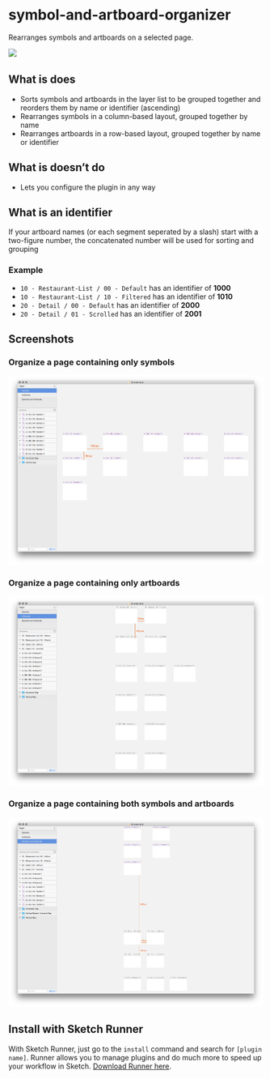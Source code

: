 # symbol-and-artboard-organizer

Rearranges symbols and artboards on a selected page.

<a href="http://bit.ly/SketchRunnerWebsite">
  <img src="http://bit.ly/RunnerBadgeWhite">
</a>

## What is does

- Sorts symbols and artboards in the layer list to be grouped together and reorders them by name or identifier (ascending)
- Rearranges symbols in a column-based layout, grouped together by name
- Rearranges artboards in a row-based layout, grouped together by name or identifier

## What is doesn’t do

- Lets you configure the plugin in any way

## What is an identifier

If your artboard names (or each segment seperated by a slash) start with a two-figure number, the concatenated number will be used for sorting and grouping

### Example

- `10 - Restaurant-List / 00 - Default` has an identifier of **1000**
- `10 - Restaurant-List / 10 - Filtered` has an identifier of **1010**
- `20 - Detail / 00 - Default` has an identifier of **2000**
- `20 - Detail / 01 - Scrolled` has an identifier of **2001**

## Screenshots
### Organize a page containing only symbols
![Organized symbols page](assets/screenshots/symbols.png?raw=true)

### Organize a page containing only artboards
![Organized artboard page](assets/screenshots/artboards.png?raw=true)

### Organize a page containing both symbols and artboards
![Organized page with symbols and artboards](assets/screenshots/symbols-and-artboards.png?raw=true)

## Install with Sketch Runner
With Sketch Runner, just go to the `install` command and search for `[plugin name]`. Runner allows you to manage plugins and do much more to speed up your workflow in Sketch. [Download Runner here](http://www.sketchrunner.com).
